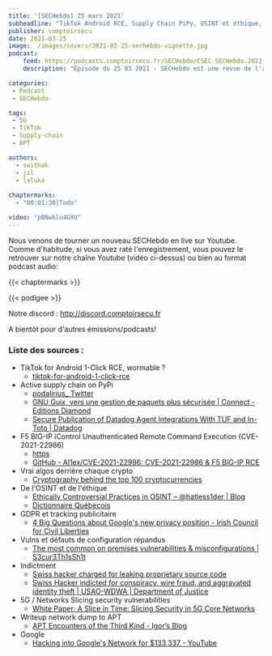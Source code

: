 ```yaml
---
title: '[SECHebdo] 25 mars 2021'
subheadline: "TikTok Android RCE, Supply Chain PiPy, OSINT et éthique, 5G Slicingz, PCAP to APT, Tracking publicitaire, etc."
publisher: comptoirsecu
date: 2021-03-25
image:  /images/covers/2021-03-25-sechebdo-vignette.jpg
podcast:
    feed: https://podcasts.comptoirsecu.fr/SECHebdo/CSEC.SECHebdo.2021-03-25.m4a
    description: "Épisode du 25 03 2021 - SECHebdo est une revue de l'actualité cybersécurité réalisée en live sur Youtube, généralement le mercredi soir."

categories:
 - Podcast
 - SECHebdo

tags:
 - 5G
 - TikTok
 - Supply-chain
 - APT

authors:
  - swithak
  - jil
  - laluka
  
chaptermarks:
  - "00:01:30|Todo"

video: "pBNwklu4GXU"
---
```


Nous venons de tourner un nouveau SECHebdo en live sur Youtube. Comme d'habitude, si vous avez raté l'enregistrement, vous pouvez le retrouver sur notre chaîne Youtube (vidéo ci-dessus) ou bien au format podcast audio:

{{< chaptermarks >}}

{{< podigee >}}

Notre discord : <http://discord.comptoirsecu.fr>

A bientôt pour d'autres émissions/podcasts!

### Liste des sources :

*  TikTok for Android 1-Click RCE, wormable ?
	* [tiktok-for-android-1-click-rce](https://medium.com/@dPhoeniixx/tiktok-for-android-1-click-rce-240266e78105)
*  Active supply chain on PyPi
	* [podalirius_ Twitter](https://twitter.com/podalirius_/status/1366419587798102025)
	* [GNU Guix, vers une gestion de paquets plus sécurisée | Connect - Editions Diamond](https://connect.ed-diamond.com/MISC/MISCHS-023/GNU-Guix-vers-une-gestion-de-paquets-plus-securisee)
	* [Secure Publication of Datadog Agent Integrations With TUF and In-Toto | Datadog](https://www.datadoghq.com/blog/engineering/secure-publication-of-datadog-agent-integrations-with-tuf-and-in-toto/)
*  F5 BIG-IP iControl Unauthenticated Remote Command Execution (CVE-2021-22986)
	* [https](https://twitter.com/1ZRR4H/status/1373206181955653632)
	* [GitHub - Al1ex/CVE-2021-22986: CVE-2021-22986 & F5 BIG-IP RCE](https://github.com/Al1ex/CVE-2021-22986)
* Vrai algos derrière chaque crypto
	* [Cryptography behind the top 100 cryptocurrencies](http://ethanfast.com/top-crypto.html)
*  De l'OSINT et de l'éthique
	* [Ethically Controversial Practices in OSINT – @hatless1der | Blog](https://hatless1der.com/ethically-controversial-practices-in-osint/)
	* [Dictionnaire Québecois](http://gdt.oqlf.gouv.qc.ca/ficheOqlf.aspx?Id_Fiche=26543807)
*  GDPR et tracking publicitaire
	* [4 Big Questions about Google's new privacy position - Irish Council for Civil Liberties](https://www.iccl.ie/digital-data/4-big-questions-about-googles-new-privacy-position/)
*  Vulns et défauts de configuration répandus
	* [The most common on premises vulnerabilities & misconfigurations | S3cur3Th1sSh1t](https://s3cur3th1ssh1t.github.io/The-most-common-on-premise-vulnerabilities-and-misconfigurations/)
*  Indictment
	* [Swiss hacker charged for leaking proprietary source code](https://www.bleepingcomputer.com/news/security/swiss-hacker-charged-for-leaking-proprietary-source-code/)
	* [Swiss Hacker indicted for conspiracy, wire fraud, and aggravated identity theft | USAO-WDWA | Department of Justice](https://www.justice.gov/usao-wdwa/pr/swiss-hacker-indicted-conspiracy-wire-fraud-and-aggravated-identity-theft)
*  5G / Networks Slicing security vulnerabilities
	* [White Paper: A Slice in Time: Slicing Security in 5G Core Networks](https://info.adaptivemobile.com/5g-network-slicing-security)
*  Writeup network dump to APT
	* [APT Encounters of the Third Kind - Igor’s Blog](https://igor-blue.github.io/2021/03/24/apt1.html)
*  Google
	* [Hacking into Google's Network for $133,337 - YouTube](https://youtu.be/g-JgA1hvJzA)
